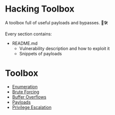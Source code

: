 # Hacking Toolbox

A toolbox full of useful payloads and bypasses. 🧰🛠

Every section contains:

- README.md 
  - Vulnerability description and how to exploit it
  - Snippets of payloads

# Toolbox
  - [Enumeration](Enumeration/README.md)
  - [Brute Forcing](Brute%20Forcing/README.md)
  - [Buffer Overflows](Buffer%20Overflows/README.md)
  - [Payloads](Payloads/README.md)
  - [Privilege Escalation](Privilege%20Escalation/README.md)